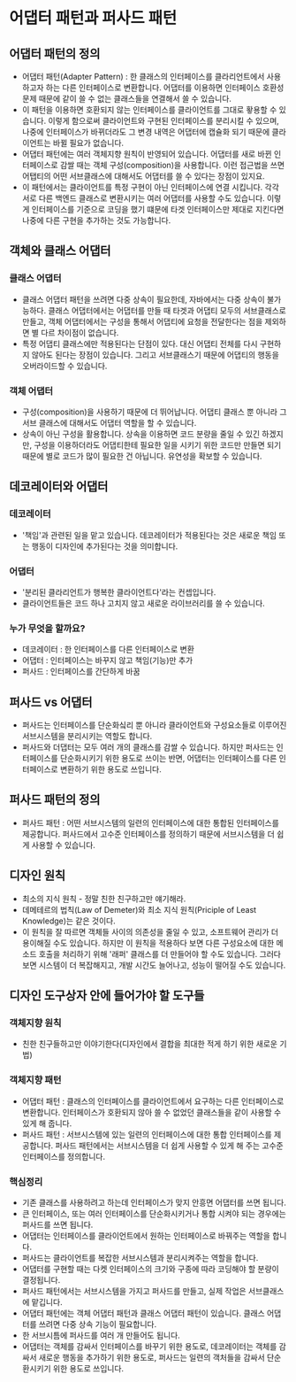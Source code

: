 # 어댑터 패턴과 퍼사드 패턴
## 어댑터 패턴의 정의
- 어댑터 패턴(Adapter Pattern) : 한 클래스의 인터페이스를 클라리언트에서 사용하고자 하는 다른 인터페이스로 변환합니다. 어댑터를 이용하면 인터페이스 호환성 문제 때문에 같이 쓸 수 없는 클래스들을 연결해서 쓸 수 있습니다.
- 이 패턴을 이용하면 호환되지 않는 인터페이스를 클라이언트를 그대로 홯용할 수 있습니다. 이렇게 함으로써 클라이언트와 구현된 인터페이스를 분리시킬 수 있으며, 나중에 인터페이스가 바뀌더라도 그 변경 내역은 어댑터에 캡슐화 되기 때문에 클라이언트는 바뀔 필요가 없습니다.
- 어댑터 패턴에는 여러 객체지향 원칙이 반영되어 있습니다. 어댑터를 새로 바뀐 인터페이스로 감쌀 때는 객체 구성(composition)을 사용합니다. 이런 접근법을 쓰면 어탭티의 어떤 서브클래스에 대해서도 어댑터를 쓸 수 있다는 장점이 있지요.
- 이 패턴에서는 클라이언트를 특정 구현이 아닌 인터페이스에 연결 시킵니다. 각각 서로 다른 백엔드 클래스로 변환시키는 여러 어댑터를 사용할 수도 있습니다. 이렇게 인터페이스를 기준으로 코딩을 했기 떄문에 타겟 인터페이스만 제대로 지킨다면 나중에 다른 구현을 추가하는 것도 가능합니다.

## 객체와 클래스 어댑터
### 클래스 어댑터
- 클래스 어댑터 패턴을 쓰려면 다중 상속이 필요한데, 자바에서는 다중 상속이 불가능하다. 클래스 어댑터에서는 어댑터를 만들 때 타겟과 어댑티 모두의 서브클래스로 만들고, 객체 어댑터에서는 구성을 통해서 어댑티에 요청을 전달한다는 점을 제외하면 별 다르 차이점이 없습니다.
- 특정 어댑티 클래스에만 적용된다는 단점이 있다. 대신 어댑티 전체를 다시 구현하지 않아도 된다는 장점이 있습니다. 그리고 서브클래스기 때문에 어댑티의 행동을 오버라이드할 수 있습니다.
### 객체 어댑터
- 구성(composition)을 사용하기 때문에 더 뛰어납니다. 어댑티 클래스 뿐 아니라 그 서브 클래스에 대해서도 어댑터 역할을 할 수 있습니다.
- 상속이 아닌 구성을 활용합니다. 상속을 이용하면 코드 분량을 줄일 수 있긴 하겠지만, 구성을 이용하더라도 어댑티한테 필요한 일을 시키기 위한 코드만 만들면 되기 때문에 별로 코드가 많이 필요한 건 아닙니다. 유연성을 확보할 수 있습니다.

## 데코레이터와 어댑터
### 데코레이터
- '책임'과 관련된 일을 맡고 있습니다. 데코레이터가 적용된다는 것은 새로운 책임 또는 행동이 디자인에 추가된다는 것을 의미합니다.
### 어댑터
- '분리된 클라리언트가 행복한 클라이언트다'라는 컨셉입니다.
- 클라이언트들은 코드 하나 고치지 않고 새로운 라이브러리를 쓸 수 있습니다.
### 누가 무엇을 할까요?
- 데코레이터 : 한 인터페이스를 다른 인터페이스로 변환
- 어댑터 : 인터페이스는 바꾸지 않고 책임(기능)만 추가
- 퍼사드 : 인터페이스를 간단하게 바꿈

## 퍼사드 vs 어댑터
- 퍼사드는 인터페이스를 단순화싴리 뿐 아니라 클라이언트와 구성요소들로 이루어진 서브시스템을 분리시키는 역할도 합니다.
- 퍼사드와 더댑터는 모두 여러 개의 클래스를 감쌀 수 있습니다. 하지만 퍼사드는 인터페이스를 단순화시키기 위한 용도로 쓰이는 반면, 어댑터는 인터페이스를 다른 인터페이스로 변환하기 위한 용도로 쓰입니다.

## 퍼사드 패턴의 정의
- 퍼사드 패턴 : 어떤 서브시스템의 일련의 인터페이스에 대한 통합된 인터페이스를 제공합니다. 퍼사드에서 고수준 인터페이스를 정의하기 때문에 서브시스템을 더 쉽게 사용할 수 있습니다.

## 디자인 원칙
- 최소의 지식 원칙 - 정말 친한 친구하고만 얘기해라.
- 데메테르의 법칙(Law of Demeter)와 최소 지식 원칙(Priciple of Least Knowledge)는 같은 것이다.
- 이 원칙을 잘 따르면 객체들 사이의 의존성을 줄일 수 있고, 소프트웨어 관리가 더 용이해질 수도 있습니다. 하지만 이 원칙을 적용하다 보면 다른 구성요소에 대한 메소드 호출을 처리하기 위해 '래퍼' 클래스를 더 만들어야 할 수도 있습니다. 그러다 보면 시스템이 더 복잡해지고, 개발 시간도 늘어나고, 성능이 떨어질 수도 있습니다.

## 디자인 도구상자 안에 들어가야 할 도구들

### 객체지향 원칙
- 친한 친구들하고만 이야기한다(디자인에서 결합을 최대한 적게 하기 위한 새로운 기법)

### 객체지향 패턴
- 어댑터 패턴 : 클래스의 인터페이스를 클라이언트에서 요구하는 다른 인터페이스로 변환합니다. 인터페이스가 호환되지 않아 쓸 수 없었던 클래스들을 같이 사용할 수 있게 해 줍니다.
- 퍼사드 패턴 : 서브시스템에 있는 일련의 인터페이스에 대한 통합 인터페이스를 제공합니다. 퍼사드 패턴에서는 서브시스템을 더 쉽게 사용할 수 있게 해 주는 고수준 인터페이스를 정의합니다.

### 핵심정리
- 기존 클래스를 사용하려고 하는데 인터페이스가  맞지 안흥면 어댑터를 쓰면 됩니다.
- 큰 인터페이스, 또는 여러 인터페이스를 단순화시키거나 통합 시켜야 되는 경우에는 퍼사드를 쓰면 됩니다.
- 어댑터는 인터페이스를 클라이언트에서 원하는 인터페이스로 바꿔주는 역할을 합니다.
- 퍼사드는 클라이언트를 복잡한 서브시스템과 분리시켜주는 역할을 합니다.
- 어댑터를 구현할 때는 다켓 인터페이스의 크기와 구종에 따라 코딩해야 할 분량이 결정됩니다.
- 퍼사드 패턴에서는 서브시스템을 가지고 퍼사드를 만들고, 실제 작업은 서브클래스에 맡깁니다.
- 어댑터 패턴에는 객체 어댑터 패턴과 클래스 어댑터 패턴이 있습니다. 클래스 어댑터를 쓰려면 다중 상속 기능이 필요합니다.
- 한 서브시틈에 퍼사드를 여러 개 만들어도 됩니다.
- 어댑터는 객체를 감싸서 인터페이스를 바꾸기 위한 용도로, 데코레이터는 객체를 감싸서 새로운 행동을 추가하기 위한 용도로, 퍼사드는 일련의 객처들을 감싸서 단순환시키기 위한 용도로 쓰입니다.

